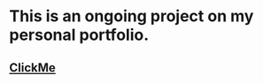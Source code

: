 # This is an ongoing project on my personal portfolio.
## [ClickMe](https://kunwarprabhat.github.io/portfolio/)
